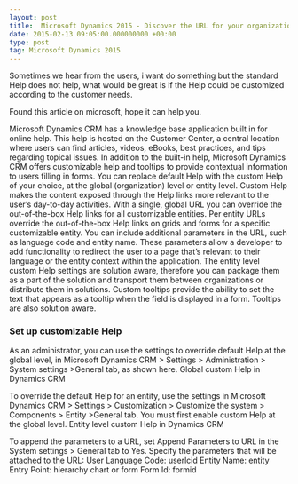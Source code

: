 ```yaml
---
layout: post
title:  Microsoft Dynamics 2015 - Discover the URL for your organization with IDiscoveryService web service
date: 2015-02-13 09:05:00.000000000 +00:00
type: post
tag: Microsoft Dynamics 2015
---
```




Sometimes we hear from the users, i want do something but the standard Help does not help, what would be great is if the Help could be customized according to the customer needs.

Found this article on microsoft, hope it can help you.

Microsoft Dynamics CRM has a knowledge base application built in for online help. This help is hosted on the Customer Center, a central location where users can find articles, videos, eBooks, best practices, and tips regarding topical issues. In addition to the built-in help, Microsoft Dynamics CRM offers customizable help and tooltips to provide contextual information to users filling in forms. You can replace default Help with the custom Help of your choice, at the global (organization) level or entity level. Custom Help makes the content exposed through the Help links more relevant to the user’s day-to-day activities. With a single, global URL you can override the out-of-the-box Help links for all customizable entities. Per entity URLs override the out-of-the-box Help links on grids and forms for a specific customizable entity. You can include additional parameters in the URL, such as language code and entity name. These parameters allow a developer to add functionality to redirect the user to a page that’s relevant to their language or the entity context within the application. The entity level custom Help settings are solution aware, therefore you can package them as a part of the solution and transport them between organizations or distribute them in solutions. Custom tooltips provide the ability to set the text that appears as a tooltip when the field is displayed in a form. Tooltips are also solution aware.

### Set up customizable Help

As an administrator, you can use the settings to override default Help at the global level, in Microsoft Dynamics CRM > Settings > Administration > System settings >General tab, as shown here. Global custom Help in Dynamics CRM

To override the default Help for an entity, use the settings in Microsoft Dynamics CRM > Settings > Customization > Customize the system > Components > Entity >General tab. You must first enable custom Help at the global level. Entity level custom Help in Dynamics CRM

To append the parameters to a URL, set Append Parameters to URL in the System settings > General tab to Yes. Specify the parameters that will be attached to the URL: User Language Code: userlcid Entity Name: entity Entry Point: hierarchy chart or form Form Id: formid
